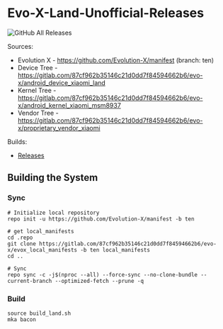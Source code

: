 # Evo-X-Land-Unofficial-Releases
![GitHub All Releases](https://img.shields.io/github/downloads/adityatelange/Evo-X-Land-Unofficial/total)

Sources: 
  * Evolution X - https://github.com/Evolution-X/manifest (branch: ten)
  * Device Tree - https://gitlab.com/87cf962b35146c21d0dd7f84594662b6/evo-x/android_device_xiaomi_land 
  * Kernel Tree - https://gitlab.com/87cf962b35146c21d0dd7f84594662b6/evo-x/android_kernel_xiaomi_msm8937 
  * Vendor Tree - https://gitlab.com/87cf962b35146c21d0dd7f84594662b6/evo-x/proprietary_vendor_xiaomi 

Builds:
 * [Releases](https://github.com/adityatelange/Evo-X-Land-Unofficial/releases)


## Building the System
### Sync
```
# Initialize local repository
repo init -u https://github.com/Evolution-X/manifest -b ten

# get local_manifests
cd .repo
git clone https://gitlab.com/87cf962b35146c21d0dd7f84594662b6/evo-x/evox_local_manifests -b ten local_manifests
cd ..

# Sync
repo sync -c -j$(nproc --all) --force-sync --no-clone-bundle --current-branch --optimized-fetch --prune -q
```

### Build
```
source build_land.sh
mka bacon
```
